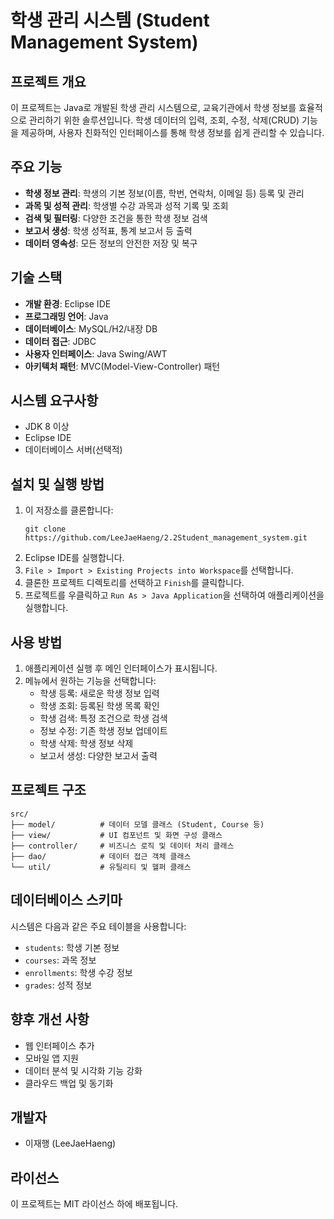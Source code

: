 # 학생 관리 시스템 (Student Management System)

## 프로젝트 개요
이 프로젝트는 Java로 개발된 학생 관리 시스템으로, 교육기관에서 학생 정보를 효율적으로 관리하기 위한 솔루션입니다. 학생 데이터의 입력, 조회, 수정, 삭제(CRUD) 기능을 제공하며, 사용자 친화적인 인터페이스를 통해 학생 정보를 쉽게 관리할 수 있습니다.

## 주요 기능
- **학생 정보 관리**: 학생의 기본 정보(이름, 학번, 연락처, 이메일 등) 등록 및 관리
- **과목 및 성적 관리**: 학생별 수강 과목과 성적 기록 및 조회
- **검색 및 필터링**: 다양한 조건을 통한 학생 정보 검색
- **보고서 생성**: 학생 성적표, 통계 보고서 등 출력
- **데이터 영속성**: 모든 정보의 안전한 저장 및 복구

## 기술 스택
- **개발 환경**: Eclipse IDE
- **프로그래밍 언어**: Java
- **데이터베이스**: MySQL/H2/내장 DB
- **데이터 접근**: JDBC
- **사용자 인터페이스**: Java Swing/AWT
- **아키텍처 패턴**: MVC(Model-View-Controller) 패턴

## 시스템 요구사항
- JDK 8 이상
- Eclipse IDE
- 데이터베이스 서버(선택적)

## 설치 및 실행 방법
1. 이 저장소를 클론합니다:
   ```
   git clone https://github.com/LeeJaeHaeng/2.2Student_management_system.git
   ```
2. Eclipse IDE를 실행합니다.
3. `File > Import > Existing Projects into Workspace`를 선택합니다.
4. 클론한 프로젝트 디렉토리를 선택하고 `Finish`를 클릭합니다.
5. 프로젝트를 우클릭하고 `Run As > Java Application`을 선택하여 애플리케이션을 실행합니다.

## 사용 방법
1. 애플리케이션 실행 후 메인 인터페이스가 표시됩니다.
2. 메뉴에서 원하는 기능을 선택합니다:
   - 학생 등록: 새로운 학생 정보 입력
   - 학생 조회: 등록된 학생 목록 확인
   - 학생 검색: 특정 조건으로 학생 검색
   - 정보 수정: 기존 학생 정보 업데이트
   - 학생 삭제: 학생 정보 삭제
   - 보고서 생성: 다양한 보고서 출력

## 프로젝트 구조
```
src/
├── model/          # 데이터 모델 클래스 (Student, Course 등)
├── view/           # UI 컴포넌트 및 화면 구성 클래스
├── controller/     # 비즈니스 로직 및 데이터 처리 클래스
├── dao/            # 데이터 접근 객체 클래스
└── util/           # 유틸리티 및 헬퍼 클래스
```

## 데이터베이스 스키마
시스템은 다음과 같은 주요 테이블을 사용합니다:
- `students`: 학생 기본 정보
- `courses`: 과목 정보
- `enrollments`: 학생 수강 정보
- `grades`: 성적 정보

## 향후 개선 사항
- 웹 인터페이스 추가
- 모바일 앱 지원
- 데이터 분석 및 시각화 기능 강화
- 클라우드 백업 및 동기화

## 개발자
- 이재행 (LeeJaeHaeng)

## 라이선스
이 프로젝트는 MIT 라이선스 하에 배포됩니다.

